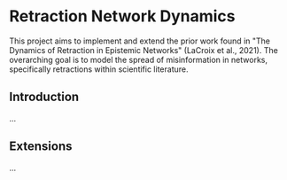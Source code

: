 # Retraction Network Dynamics
This project aims to implement and extend the prior work found in "The Dynamics of Retraction in Epistemic Networks" (LaCroix et al., 2021). The overarching goal is to model the spread of misinformation in networks, specifically retractions within scientific literature.

## Introduction
...

## Extensions
...
